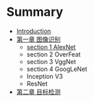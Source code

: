 # Summary

* [Introduction](README.md)
* [第一章 图像识别](chapter1.md)
  * [section 1  AlexNet](chapter1/1st-alexnet.md)
  * section 2 OverFeat
  * section 3 VggNet
  * section 4 GoogLeNet
  * Inception V3
  * ResNet
* [第二章 目标检测](chapter2.md)

